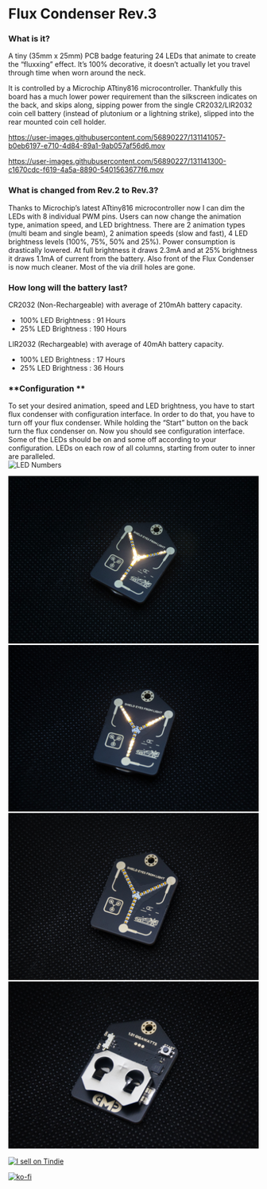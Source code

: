 # Flux Condenser Rev.3

### **What is it?**

A tiny (35mm x 25mm) PCB badge featuring 24 LEDs that animate to create the “fluxxing” effect. It’s 100% decorative, it doesn’t actually let you travel through time when worn around the neck.

It is controlled by a Microchip ATtiny816 microcontroller. Thankfully this board has a much lower power requirement than the silkscreen indicates on the back, and skips along, sipping power from the single CR2032/LIR2032 coin cell battery (instead of plutonium or a lightning strike), slipped into the rear mounted coin cell holder.

https://user-images.githubusercontent.com/56890227/131141057-b0eb6197-e710-4d84-89a1-9ab057af56d6.mov

https://user-images.githubusercontent.com/56890227/131141300-c1670cdc-f619-4a5a-8890-5401563677f6.mov

### **What is changed from Rev.2 to Rev.3?**

Thanks to Microchip’s latest ATtiny816 microcontroller now I can dim the LEDs with 8 individual PWM pins. Users can now change the animation type, animation speed, and LED brightness. There are 2 animation types (multi beam and single beam), 2 animation speeds (slow and fast), 4 LED brightness levels (100%, 75%, 50% and 25%).  Power consumption is drastically lowered. At full brightness it draws 2.3mA and at 25% brightness it draws 1.1mA of current from the battery. Also front of the Flux Condenser is now much cleaner. Most of the via drill holes are gone.




### **How long will the battery last?**

CR2032 (Non-Rechargeable) with average of 210mAh battery capacity.
-	100% LED Brightness :   91 Hours
-	25% LED Brightness	 :   190 Hours

LIR2032 (Rechargeable) with average of 40mAh battery capacity.
-	100% LED Brightness :   17 Hours
-	25% LED Brightness	 :   36 Hours

### **Configuration **

To set your desired animation, speed and LED brightness, you have to start flux condenser with configuration interface. In order to do that, you have to turn off your flux condenser. While holding the “Start” button on the back turn the flux condenser on. Now you should see configuration interface. Some of the LEDs should be on and some off according to your configuration. LEDs on each row of all columns, starting from outer to inner are paralleled.  
![LED Numbers](/Photo/FC_Rev.jpg)

![Multi Beam](/Photo/FC_Rev.3_Front_mBeam.jpg)
![Single Beam](/Photo/FC_Rev.3_Front_sBeam.jpg)
![Front](/Photo/FC_Rev.3_Front.jpg)
![Back](/Photo/FC_Rev.3_Back.jpg)

<a href="https://www.tindie.com/stores/curiousmindsdev/?ref=offsite_badges&utm_source=sellers_Hojadurdy&utm_medium=badges&utm_campaign=badge_large"><img src="https://d2ss6ovg47m0r5.cloudfront.net/badges/tindie-larges.png" alt="I sell on Tindie" width="200" height="104"></a>

[![ko-fi](https://www.ko-fi.com/img/githubbutton_sm.svg)](https://ko-fi.com/O4O512Z0W)
